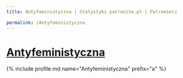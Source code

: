```yaml
---
title: Antyfeministyczna | Statystyki patronite.pl | Patromierz

permalink: /Antyfeministyczna
---
```


# [Antyfeministyczna](https://patronite.pl/Antyfeministyczna)

{% include profile.md name="Antyfeministyczna" prefix="a" %}
